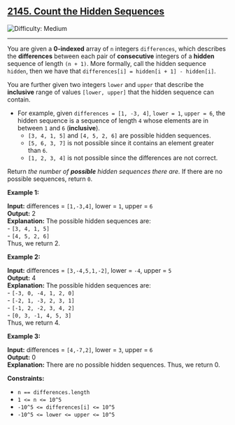 ## [2145\. Count the Hidden Sequences](https://leetcode.com/problems/count-the-hidden-sequences)

![Difficulty: Medium](https://img.shields.io/badge/Difficulty-Medium-orange)

---

You are given a **0-indexed** array of `n` integers `differences`, which describes the **differences** between each pair of **consecutive** integers of a **hidden** sequence of length `(n + 1)`. More formally, call the hidden sequence `hidden`, then we have that `differences[i] = hidden[i + 1] - hidden[i]`.

You are further given two integers `lower` and `upper` that describe the **inclusive** range of values `[lower, upper]` that the hidden sequence can contain.

- For example, given `differences = [1, -3, 4]`, `lower = 1`, `upper = 6`, the hidden sequence is a sequence of length `4` whose elements are in between `1` and `6` (**inclusive**).
  - `[3, 4, 1, 5]` and `[4, 5, 2, 6]` are possible hidden sequences.
  - `[5, 6, 3, 7]` is not possible since it contains an element greater than `6`.
  - `[1, 2, 3, 4]` is not possible since the differences are not correct.

Return _the number of **possible** hidden sequences there are._ If there are no possible sequences, return `0`.

**Example 1:**

**Input:** differences = `[1,-3,4]`, lower = `1`, upper = `6`\
**Output:** 2\
**Explanation:** The possible hidden sequences are:\
\- `[3, 4, 1, 5]`\
\- `[4, 5, 2, 6]`\
Thus, we return 2.

**Example 2:**

**Input:** differences = `[3,-4,5,1,-2]`, lower = `-4`, upper = `5`\
**Output:** 4\
**Explanation:** The possible hidden sequences are:\
\- `[-3, 0, -4, 1, 2, 0]`\
\- `[-2, 1, -3, 2, 3, 1]`\
\- `[-1, 2, -2, 3, 4, 2]`\
\- `[0, 3, -1, 4, 5, 3]`\
Thus, we return 4.

**Example 3:**

**Input:** differences = `[4,-7,2]`, lower = `3`, upper = `6`\
**Output:** 0\
**Explanation:** There are no possible hidden sequences. Thus, we return 0.

**Constraints:**

- `n == differences.length`
- `1 <= n <= 10^5`
- `-10^5 <= differences[i] <= 10^5`
- `-10^5 <= lower <= upper <= 10^5`
